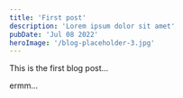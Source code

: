 ```yaml
---
title: 'First post'
description: 'Lorem ipsum dolor sit amet'
pubDate: 'Jul 08 2022'
heroImage: '/blog-placeholder-3.jpg'
---
```


This is the first blog post... 

ermm...